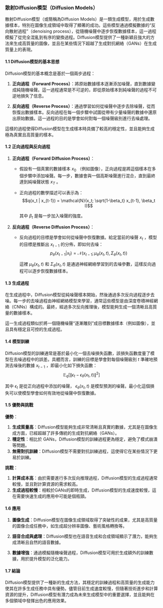 ### 散射Diffusion模型（Diffusion Models）

散射Diffusion模型（或簡稱為Diffusion Models）是一類生成模型，用於生成數據樣本，特別在圖像生成領域中取得了顯著的成功。這些模型通過模擬數據的“反向散射過程”（denoising process），從隨機噪聲中逐步恢復數據樣本，這一過程模擬了從完全混亂到有序的變換過程。Diffusion模型提供了一種新穎且強大的方法來生成高質量的圖像，並且在某些情況下超越了生成對抗網絡（GANs）在生成質量上的表現。

#### 1.1 Diffusion模型的基本思想

Diffusion模型的基本概念是基於一個兩步過程：
1. **正向過程（Forward Process）**：將原始數據樣本逐漸添加噪聲，直到數據變成純隨機噪聲。這一過程通常是不可逆的，即從原始樣本到純噪聲的過程不可逆地損失了信息。
   
2. **反向過程（Reverse Process）**：通過學習如何從噪聲中逐步去除噪聲，從而恢復出數據樣本。反向過程在每一個步驟中試圖從帶有少量噪聲的數據中還原出原始數據。這一過程的目的是學會如何對每一個噪聲級別進行去噪處理。

這樣的過程使得Diffusion模型在生成樣本時具備了較高的穩定性，並且能夠生成極為真實且高質量的樣本。

#### 1.2 正向過程與反向過程

1. **正向過程（Forward Diffusion Process）**：
   - 假設有一個真實的數據樣本  $`x_0`$ （例如圖像），正向過程是將這個樣本在多個步驟中添加噪聲。每一步，數據會與一個高斯噪聲進行混合，直到最終達到純噪聲狀態  $`x_T`$ 。
   - 正向過程的數學描述可以表示為：
     $$q(x_t | x_{t-1}) = \mathcal{N}(x_t; \sqrt{1-\beta_t} x_{t-1}, \beta_t I)$$

     其中  $`\beta_t`$  是每一步加入噪聲的強度。

2. **反向過程（Reverse Diffusion Process）**：
   - 反向過程的目標是學會如何從噪聲中恢復數據。給定當前的噪聲  $`x_t`$ ，模型的目標是推斷出  $`x_{t-1}`$  的分佈，即如何去噪：
     $$p_\theta(x_{t-1} | x_t) = \mathcal{N}(x_{t-1}; \mu_\theta(x_t, t), \Sigma_\theta(x_t, t))$$

     這裡  $`\mu_\theta(x_t, t)`$  和  $`\Sigma_\theta(x_t, t)`$  是通過神經網絡學習到的去噪參數，這樣反向過程可以逐步恢復數據樣本。

#### 1.3 生成過程

在生成過程中，Diffusion模型從純噪聲樣本開始，然後通過多次反向過程逐步去噪。每一步的去噪過程由神經網絡模型來學習，通常這些模型是由深度卷積神經網絡（CNNs）構成的。最終，經過多次反向推理後，模型能夠生成一個清晰且高質量的數據樣本。

這一生成過程類似於將一個隨機噪聲“逐漸雕刻”成目標數據樣本（例如圖像），並且具有穩定且可控的生成過程。

#### 1.4 模型訓練

Diffusion模型的訓練通常是基於最小化一個去噪損失函數，該損失函數度量了模型在去噪過程中的誤差。具體而言，訓練的目標是學會對每個噪聲級別  $`t`$  準確地預測去噪後的數據  $`x_{t-1}`$ ，即最小化如下損失函數：
$$\mathbb{E}_{q} \left[ \| \epsilon_t - \epsilon_\theta(x_t, t) \|^2 \right]$$

其中  $`\epsilon_t`$  是從正向過程中添加的噪聲， $`\epsilon_\theta(x_t, t)`$  是模型預測的噪聲。最小化這個損失可以使模型學會如何有效地從噪聲中恢復數據。

#### 1.5 優勢與挑戰

**優勢**：
1. **生成質量高**：Diffusion模型能夠生成非常清晰且真實的數據，尤其是在圖像生成方面，已經超越了許多傳統的生成對抗網絡（GANs）。
2. **穩定性**：相比於 GANs，Diffusion模型的訓練過程更為穩定，避免了模式崩潰等問題。
3. **無需對抗訓練**：Diffusion模型不需要對抗訓練過程，這使得它在某些情況下更易於訓練。

**挑戰**：
1. **計算成本高**：由於需要進行多次反向推理過程，Diffusion模型的生成過程通常較慢，並且對計算資源的需求較高。
2. **生成過程較慢**：相較於GANs的即時生成，Diffusion模型的生成速度較慢，這在需要快速生成的應用中可能是個瓶頸。

#### 1.6 應用

1. **圖像生成**：Diffusion模型在圖像生成領域取得了突破性的成果，尤其是高質量的圖像合成任務中，如生成超分辨率圖像、藝術風格轉換等。
   
2. **語音合成與處理**：Diffusion模型也在語音生成和合成領域顯示了潛力，能夠生成清晰且自然的語音數據。

3. **數據增強**：通過模擬隨機噪聲過程，Diffusion模型可用於生成額外的訓練數據，用於提升模型的泛化能力。

#### 1.7 結論

Diffusion模型提供了一種新的生成方法，其穩定的訓練過程和高質量的生成能力使其在許多生成任務中具有優勢。儘管目前生成速度較慢，但隨著技術進步和計算資源的提升，Diffusion模型有潛力成為未來生成模型中的重要選擇，並且能夠在多個領域中發揮出色的應用效果。